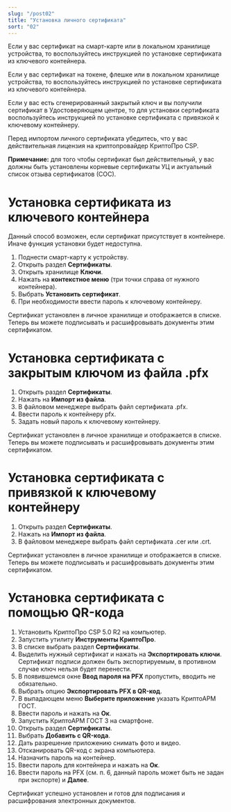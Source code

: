 ```yaml
---
slug: "/post02"
title: "Установка личного сертификата"
sort: "02"
---
```


Если у вас сертификат на смарт-карте или в локальном хранилище устройства, то воспользуйтесь инструкцией по установке сертификата из ключевого контейнера.

Если у вас сертификат на токене, флешке или в локальном хранилище устройства, то воспользуйтесь инструкцией по установке сертификата из ключевого контейнера.

Если у вас есть сгенерированный закрытый ключ и вы получили сертификат в Удостоверяющем центре, то для установки сертификата воспользуйтесь инструкцией по установке сертификата с привязкой к ключевому контейнеру.

Перед импортом личного сертификата убедитесь, что у вас действительная лицензия на криптопровайдер КриптоПро CSP.

**Примечание:** для того чтобы сертификат был действительный, у вас должны быть установлены корневые сертификаты УЦ и актуальный список отзыва сертификатов (СОС).

# Установка сертификата из ключевого контейнера



Данный способ возможен, если сертификат присутствует в контейнере. Иначе функция установки будет недоступна.
1. Поднести смарт-карту к устройству.
2. Открыть раздел **Сертификаты**.
3. Открыть хранилище **Ключи**.
4. Нажать на **контекстное меню** (три точки справа от нужного контейнера).
5. Выбрать **Установить сертификат**.
6. При необходимости ввести пароль к ключевому контейнеру.

Сертификат установлен в личное хранилище и отображается в списке. Теперь вы можете подписывать и расшифровывать документы этим сертификатом.

# Установка сертификата с закрытым ключом из файла .pfx
1. Открыть раздел **Сертификаты**.
2. Нажать на **Импорт из файла**.
3. В файловом менеджере выбрать файл сертификата .pfx. 
4. Ввести пароль к контейнеру pfx. 
5. Задать новый пароль к ключевому контейнеру.

Сертификат установлен в личное хранилище и отображается в списке. Теперь вы можете подписывать и расшифровывать документы этим сертификатом.

# Установка сертификата с привязкой к ключевому контейнеру

1. Открыть раздел **Сертификаты**.
2. Нажать на **Импорт из файла**.
3. В файловом менеджере выбрать файл сертификата .cer или .crt.


Сертификат установлен в личное хранилище и отображается в списке. Теперь вы можете подписывать и расшифровывать документы этим сертификатом.

# Установка сертификата с помощью QR-кода 

1. Установить КриптоПро CSP 5.0 R2 на компьютер.
2. Запустить утилиту **Инструменты КриптоПро**.
3. В списке выбрать раздел **Сертификаты**.
5. Выделить нужный сертификат и нажать на **Экспортировать ключи**. Сертификат подписи должен быть экспортируемым, в противном случае ключ нельзя будет перенести.
6. В появившемся окне **Ввод пароля на PFX** пропустить, вводить не обязательно.
7. Выбрать опцию **Экспортировать PFX в QR-код**.
8. В выпадающем меню **Выберите приложение** указать КриптоАРМ ГОСТ.
10. Ввести пароль и нажать на **Ок**.
11. Запустить КриптоАРМ ГОСТ 3 на смартфоне.
12. Открыть раздел **Сертификаты**.
13. Выбрать **Добавить с QR-кода**.
14. Дать разрешение приложению снимать фото и видео.
15. Отсканировать QR-код с экрана компьютера.
16. Назначить пароль на контейнер.
17. Ввести пароль для контейнера и нажать на **Ок**.
18. Ввести пароль на PFX (см. п. 6, данный пароль может быть не задан при экспорте) и **Далее**.


Сертификат успешно установлен и готов для подписания и расшифрования электронных документов.